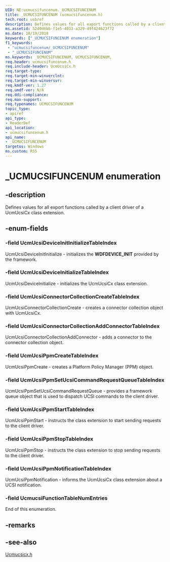 ```yaml
---
UID: NE:ucmucsifuncenum._UCMUCSIFUNCENUM
title: _UCMUCSIFUNCENUM (ucmucsifuncenum.h)
tech.root: usbref
description: Defines values for all export functions called by a client driver of a UcmUcsiCx class extension. 
ms.assetid: 52d0d6bb-f1e5-4033-a329-49f424623f72
ms.date: 10/19/2018
keywords: ["_UCMUCSIFUNCENUM enumeration"]
f1_keywords:
 - "ucmucsifuncenum/_UCMUCSIFUNCENUM"
 - "_UCMUCSIFUNCENUM"
ms.keywords: _UCMUCSIFUNCENUM, UCMUCSIFUNCENUM, 
req.header: ucmucsifuncenum.h
req.include-header: UcmUcsiCx.h
req.target-type:
req.target-min-winverclnt:
req.target-min-winversvr:
req.kmdf-ver: 1.27
req.umdf-ver: N/A
req.ddi-compliance:
req.max-support:
req.typenames: UCMUCSIFUNCENUM
topic_type: 
- apiref
api_type: 
- HeaderDef
api_location: 
- ucmucsifuncenum.h
api_name: 
- _UCMUCSIFUNCENUM
targetos: Windows
ms.custom: RS5
---
```


# _UCMUCSIFUNCENUM enumeration

## -description
Defines values for all export functions called by a client driver of a UcmUcsiCx class extension. 


## -enum-fields

### -field UcmUcsiDeviceInitInitializeTableIndex 
UcmUcsiDeviceInitInitialize - initializes the **WDFDEVICE_INIT** provided by the framework.

### -field UcmUcsiDeviceInitializeTableIndex
UcmUcsiDeviceInitialize - initializes the UcmUcsiCx class extension.

### -field UcmUcsiConnectorCollectionCreateTableIndex 
UcmUcsiConnectorCollectionCreate - creates a connector collection object with UcmUcsiCx.

### -field UcmUcsiConnectorCollectionAddConnectorTableIndex 
UcmUcsiConnectorCollectionAddConnector - adds a connector to the connector collection object.

### -field UcmUcsiPpmCreateTableIndex 
UcmUcsiPpmCreate - creates a Platform Policy Manager (PPM) object.

### -field UcmUcsiPpmSetUcsiCommandRequestQueueTableIndex 
UcmUcsiPpmSetUcsiCommandRequestQueue - provides a framework queue object that is used to dispatch UCSI commands to the client driver.

### -field UcmUcsiPpmStartTableIndex 
UcmUcsiPpmStart - instructs the class extension to start sending requests to the client driver.

### -field UcmUcsiPpmStopTableIndex 
UcmUcsiPpmStop - instructs the class extension to stop sending requests to the client driver.

### -field UcmUcsiPpmNotificationTableIndex 
UcmUcsiPpmNotification - informs the UcmUcsiCx class extension about a UCSI notification.

### -field UcmucsiFunctionTableNumEntries 
End of this enumeration.

## -remarks

## -see-also

[Ucmucsicx.h](../ucmucsicx/index.md)
